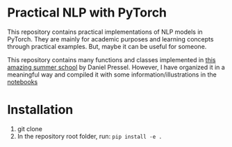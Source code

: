# Practical NLP with PyTorch

This repository contains practical implementations of NLP models in PyTorch. They are mainly for academic purposes and learning concepts through practical examples. But, maybe it can be useful for someone.

This repository contains many functions and classes implemented in [this amazing summer school](https://github.com/dpressel/dliss-tutorial) by Daniel Pressel. However, I have organized it in a meaningful way and compiled it with some information/illustrations in the [notebooks](notebooks)

# Installation

1. git clone <repo>
2. In the repository root folder, run: `pip install -e .`
